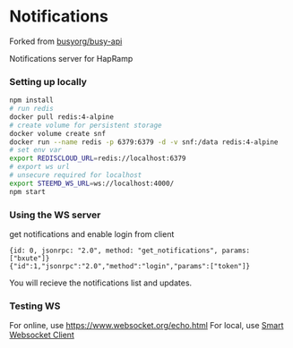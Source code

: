 # Notifications

Forked from [busyorg/busy-api](https://github.com/busyorg/busy-api)

Notifications server for HapRamp

### Setting up locally

```sh
npm install
# run redis
docker pull redis:4-alpine
# create volume for persistent storage
docker volume create snf
docker run --name redis -p 6379:6379 -d -v snf:/data redis:4-alpine
# set env var
export REDISCLOUD_URL=redis://localhost:6379
# export ws url
# unsecure required for localhost
export STEEMD_WS_URL=ws://localhost:4000/
npm start
```


### Using the WS server

get notifications and enable login from client

```
{id: 0, jsonrpc: "2.0", method: "get_notifications", params: ["bxute"]}
{"id":1,"jsonrpc":"2.0","method":"login","params":["token"]}
```

You will recieve the notifications list and updates.


### Testing WS

For online, use https://www.websocket.org/echo.html
For local, use [Smart Websocket Client](https://chrome.google.com/webstore/detail/smart-websocket-client/omalebghpgejjiaoknljcfmglgbpocdp/related?utm_source=chrome-app-launcher-info-dialog)
